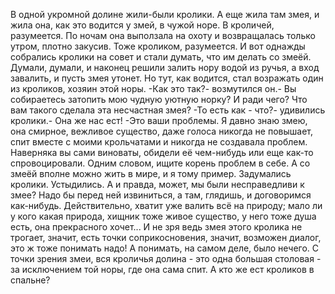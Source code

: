   В одной укромной долине жили-были кролики. А еще жила там змея, и жила она, как это водится у змей, в чужой норе. В кроличей, разумеется. По ночам она выползала на охоту и возвращалась только утром, плотно закусив. Тоже кроликом, разумеется.
И вот однажды собрались кролики на совет и стали думать, что им делать со змеёй. Думали, думали, и наконец решили залить нору водой из ручья, а вход завалить, и пусть змея утонет. Но тут, как водится, стал возражать один из кроликов, хозяин этой норы.
-Как это так?- возмутился он.- Вы собираетесь затопить мою чудную уютную норку? И ради чего? Что вам такого сделала эта несчастная змея?
-То есть как - что?- удивились кролики.- Она же нас ест!
-Это ваши проблемы. Я давно знаю змею, она смирное, вежливое существо, даже голоса никогда не повышает, спит вместе с моими крольчатами и никогда не создавала проблем. Наверняка вы сами виноваты, обидели её чем-нибудь или еще как-то спровоцировали. Одним словом, ищите корень проблем в себе. А со змеёй вполне можно жить в мире, и я тому пример.
Задумались кролики. Устыдились. А и правда, может, мы были несправедливи к змее? Надо бы перед ней извиниться, а там, глядишь, и договоримся как-нибудь. Действительно, хватит уже валить всё на природу; мало ли у кого какая природа, хищник тоже живое существо, у него тоже душа есть, она прекрасного хочет... И не зря ведь змея этого кролика не трогает, значит, есть точки соприкосновения, значит, возможен диалог, это ж тоже понимать надо!
А понимать, на самом деле, было нечего. С точки зрения змеи, вся кроличья долина - это одна большая столовая - за исключением той норы, где она сама спит. А кто же ест кроликов в спальне?    